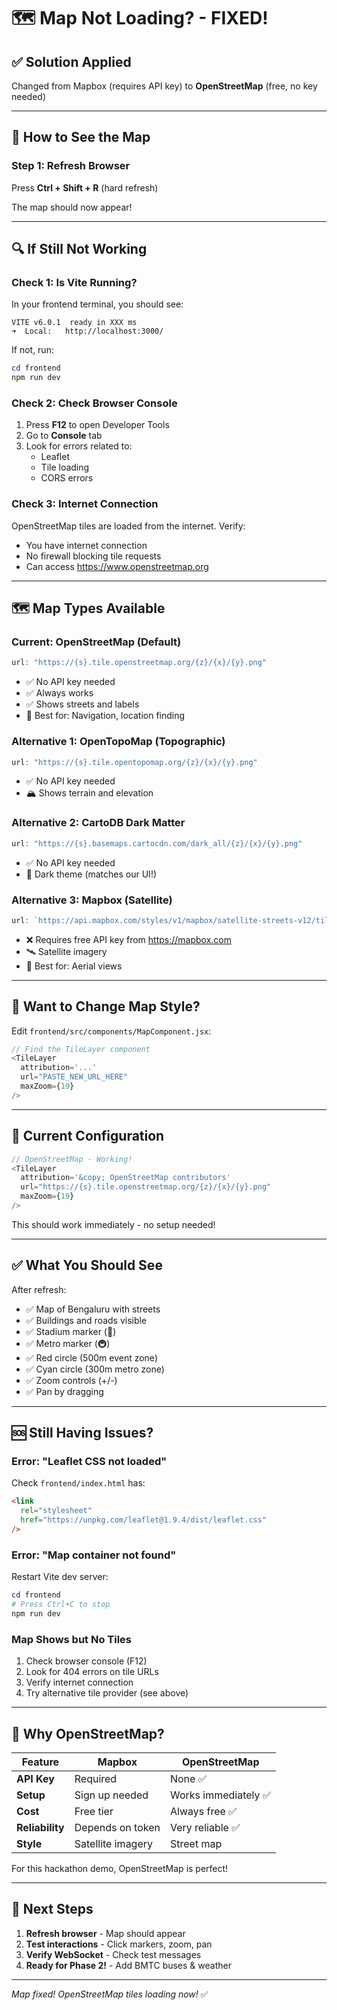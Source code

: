 # 🗺️ Map Not Loading? - FIXED!

## ✅ Solution Applied

Changed from Mapbox (requires API key) to **OpenStreetMap** (free, no key needed)

---

## 🔄 How to See the Map

### Step 1: Refresh Browser
Press **Ctrl + Shift + R** (hard refresh)

The map should now appear!

---

## 🔍 If Still Not Working

### Check 1: Is Vite Running?
In your frontend terminal, you should see:
```
VITE v6.0.1  ready in XXX ms
➜  Local:   http://localhost:3000/
```

If not, run:
```powershell
cd frontend
npm run dev
```

### Check 2: Check Browser Console
1. Press **F12** to open Developer Tools
2. Go to **Console** tab
3. Look for errors related to:
   - Leaflet
   - Tile loading
   - CORS errors

### Check 3: Internet Connection
OpenStreetMap tiles are loaded from the internet. Verify:
- You have internet connection
- No firewall blocking tile requests
- Can access https://www.openstreetmap.org

---

## 🗺️ Map Types Available

### Current: OpenStreetMap (Default)
```javascript
url: "https://{s}.tile.openstreetmap.org/{z}/{x}/{y}.png"
```
- ✅ No API key needed
- ✅ Always works
- ✅ Shows streets and labels
- 📍 Best for: Navigation, location finding

### Alternative 1: OpenTopoMap (Topographic)
```javascript
url: "https://{s}.tile.opentopomap.org/{z}/{x}/{y}.png"
```
- ✅ No API key needed
- 🏔️ Shows terrain and elevation

### Alternative 2: CartoDB Dark Matter
```javascript
url: "https://{s}.basemaps.cartocdn.com/dark_all/{z}/{x}/{y}.png"
```
- ✅ No API key needed
- 🌙 Dark theme (matches our UI!)

### Alternative 3: Mapbox (Satellite)
```javascript
url: `https://api.mapbox.com/styles/v1/mapbox/satellite-streets-v12/tiles/{z}/{x}/{y}?access_token=YOUR_TOKEN`
```
- ❌ Requires free API key from https://mapbox.com
- 🛰️ Satellite imagery
- 📍 Best for: Aerial views

---

## 🎨 Want to Change Map Style?

Edit `frontend/src/components/MapComponent.jsx`:

```javascript
// Find the TileLayer component
<TileLayer
  attribution='...'
  url="PASTE_NEW_URL_HERE"
  maxZoom={19}
/>
```

---

## 🔧 Current Configuration

```javascript
// OpenStreetMap - Working!
<TileLayer
  attribution='&copy; OpenStreetMap contributors'
  url="https://{s}.tile.openstreetmap.org/{z}/{x}/{y}.png"
  maxZoom={19}
/>
```

This should work immediately - no setup needed!

---

## ✅ What You Should See

After refresh:
- ✅ Map of Bengaluru with streets
- ✅ Buildings and roads visible
- ✅ Stadium marker (🏏)
- ✅ Metro marker (🚇)
- ✅ Red circle (500m event zone)
- ✅ Cyan circle (300m metro zone)
- ✅ Zoom controls (+/-)
- ✅ Pan by dragging

---

## 🆘 Still Having Issues?

### Error: "Leaflet CSS not loaded"
Check `frontend/index.html` has:
```html
<link 
  rel="stylesheet" 
  href="https://unpkg.com/leaflet@1.9.4/dist/leaflet.css"
/>
```

### Error: "Map container not found"
Restart Vite dev server:
```powershell
cd frontend
# Press Ctrl+C to stop
npm run dev
```

### Map Shows but No Tiles
1. Check browser console (F12)
2. Look for 404 errors on tile URLs
3. Verify internet connection
4. Try alternative tile provider (see above)

---

## 📝 Why OpenStreetMap?

| Feature | Mapbox | OpenStreetMap |
|---------|--------|---------------|
| **API Key** | Required | None ✅ |
| **Setup** | Sign up needed | Works immediately ✅ |
| **Cost** | Free tier | Always free ✅ |
| **Reliability** | Depends on token | Very reliable ✅ |
| **Style** | Satellite imagery | Street map |

For this hackathon demo, OpenStreetMap is perfect!

---

## 🚀 Next Steps

1. **Refresh browser** - Map should appear
2. **Test interactions** - Click markers, zoom, pan
3. **Verify WebSocket** - Check test messages
4. **Ready for Phase 2!** - Add BMTC buses & weather

---

*Map fixed! OpenStreetMap tiles loading now!* ✅

